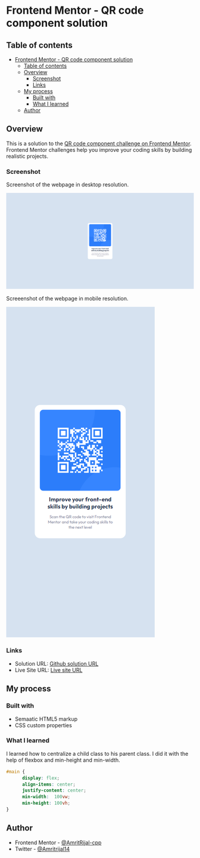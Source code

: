 # Frontend Mentor - QR code component solution

## Table of contents

- [Frontend Mentor - QR code component solution](#frontend-mentor---qr-code-component-solution)
  - [Table of contents](#table-of-contents)
  - [Overview](#overview)
    - [Screenshot](#screenshot)
    - [Links](#links)
  - [My process](#my-process)
    - [Built with](#built-with)
    - [What I learned](#what-i-learned)
  - [Author](#author)

## Overview

This is a solution to the [QR code component challenge on Frontend Mentor](https://www.frontendmentor.io/challenges/qr-code-component-iux_sIO_H). Frontend Mentor challenges help you improve your coding skills by building realistic projects. 

### Screenshot

Screenshot of the webpage in desktop resolution.

![Desktop Screenshot](https://github.com/AmritRijal-cpp/Frontend-Mentor-QR-code-Challange-/blob/main/images/qr-desktop.png)

Screeenshot of the webpage in mobile resolution.

![Mobile Screenshot](images/qr-mobile.png)

### Links

- Solution URL: [Github solution URL](https://github.com/AmritRijal-cpp/Frontend-Mentor-QR-code-Challange-)
- Live Site URL: [Live site URL](https://amritrijal-cpp.github.io/Frontend-Mentor-QR-code-Challange-/)

## My process

### Built with

- Semaatic HTML5 markup
- CSS custom properties

### What I learned

I learned how to centralize a child class to his parent class.
I did it with the help of flexbox and min-height and min-width.

```css
#main {
      display: flex;
      align-items: center;
      justify-content: center;
      min-width:  100vw;
      min-height: 100vh;
}
```

## Author

- Frontend Mentor - [@AmritRijal-cpp](https://www.frontendmentor.io/profile/AmritRijal-cpp)
- Twitter - [@Amritrijal14](https://twitter.com/Amritrijal14)
